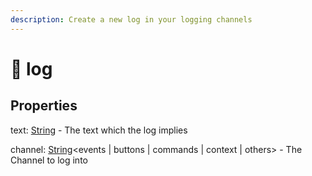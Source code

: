 ```yaml
---
description: Create a new log in your logging channels
---
```


# 📑 log

## Properties

text: [String](https://developer.mozilla.org/de/docs/Web/JavaScript/Reference/Global\_Objects/String) - The text which the log implies

channel: [String](https://developer.mozilla.org/de/docs/Web/JavaScript/Reference/Global\_Objects/String)\<events | buttons | commands | context | others> - The Channel to log into
